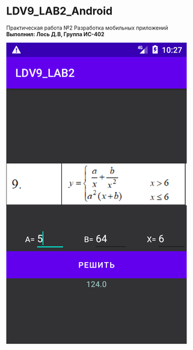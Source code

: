 # LDV9_LAB2_Android

Практическая работа №2 Разработка мобильных приложений <br />
**Выполнил: Лось Д.В, Группа ИС-402**

![Screenshot](screenshot.png)
